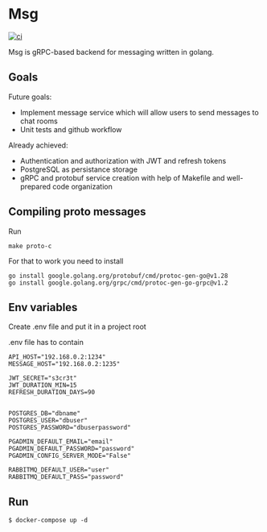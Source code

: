 # Msg
[![ci](https://github.com/ArtyomArtamonov/msg/actions/workflows/ci.yml/badge.svg)](https://github.com/ArtyomArtamonov/msg/actions/workflows/ci.yml)

Msg is gRPC-based backend for messaging written in golang.

## Goals

Future goals:

- Implement message service which will allow users to send messages to chat rooms
- Unit tests and github workflow

Already achieved:

- Authentication and authorization with JWT and refresh tokens
- PostgreSQL as persistance storage
- gRPC and protobuf service creation with help of Makefile and well-prepared code organization

## Compiling proto messages

Run

```
make proto-c
```

For that to work you need to install

```
go install google.golang.org/protobuf/cmd/protoc-gen-go@v1.28
go install google.golang.org/grpc/cmd/protoc-gen-go-grpc@v1.2
```

## Env variables

Create .env file and put it in a project root

.env file has to contain

```env
API_HOST="192.168.0.2:1234"
MESSAGE_HOST="192.168.0.2:1235"

JWT_SECRET="s3cr3t"
JWT_DURATION_MIN=15
REFRESH_DURATION_DAYS=90


POSTGRES_DB="dbname"
POSTGRES_USER="dbuser"
POSTGRES_PASSWORD="dbuserpassword"

PGADMIN_DEFAULT_EMAIL="email"
PGADMIN_DEFAULT_PASSWORD="password"
PGADMIN_CONFIG_SERVER_MODE="False"

RABBITMQ_DEFAULT_USER="user"
RABBITMQ_DEFAULT_PASS="password"
```

## Run

```console
$ docker-compose up -d
```
